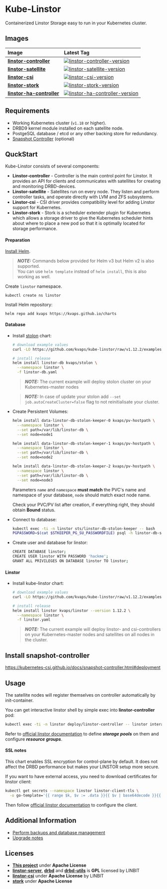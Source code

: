 # Kube-Linstor

Containerized Linstor Storage easy to run in your Kubernetes cluster.

## Images

| Image                            | Latest Tag                                                                               |
|:---------------------------------|:-----------------------------------------------------------------------------------------|
| **[linstor-controller]**         | [![linstor-controller-version]](https://hub.docker.com/r/kvaps/linstor-controller)       |
| **[linstor-satellite]**          | [![linstor-satellite-version]](https://hub.docker.com/r/kvaps/linstor-satellite)         |
| **[linstor-csi]**                | [![linstor-csi-version]](https://hub.docker.com/r/kvaps/linstor-csi)                     |
| **[linstor-stork]**              | [![linstor-stork-version]](https://hub.docker.com/r/kvaps/linstor-stork)                 |
| **[linstor-ha-controller]**      | [![linstor-ha-controller-version]](https://hub.docker.com/r/kvaps/linstor-ha-controller) |

[linstor-controller]: dockerfiles/linstor-controller/Dockerfile
[linstor-controller-version]: https://img.shields.io/docker/v/kvaps/linstor-controller.svg?sort=semver
[linstor-satellite]: dockerfiles/linstor-controller/Dockerfile
[linstor-satellite-version]: https://img.shields.io/docker/v/kvaps/linstor-satellite.svg?sort=semver
[linstor-csi]: dockerfiles/linstor-csi/Dockerfile
[linstor-csi-version]: https://img.shields.io/docker/v/kvaps/linstor-csi.svg?sort=semver
[linstor-stork]: dockerfiles/linstor-stork/Dockerfile
[linstor-stork-version]: https://img.shields.io/docker/v/kvaps/linstor-stork.svg?sort=semver
[linstor-ha-controller]: dockerfiles/linstor-ha-controller/Dockerfile
[linstor-ha-controller-version]: https://img.shields.io/docker/v/kvaps/linstor-ha-controller.svg?sort=semver

## Requirements

* Working Kubernetes cluster (`v1.18` or higher).
* DRBD9 kernel module installed on each satellite node.
* PostgeSQL database / etcd or any other backing store for redundancy.
* [Snapshot Controller](https://kubernetes-csi.github.io/docs/snapshot-controller.html#snapshot-controller) (optional)

## QuckStart

Kube-Linstor consists of several components:

* **Linstor-controller** - Controller is the main control point for Linstor. It provides an API for clients and communicates with satellites for creating and monitoring DRBD-devices.
* **Linstor-satellite** - Satellites run on every node. They listen and perform controller tasks, and operate directly with LVM and ZFS subsystems.
* **Linstor-csi** - CSI driver provides compatibility level for adding Linstor support for Kubernetes.
* **Linstor-stork** - Stork is a scheduler extender plugin for Kubernetes which allows a storage driver to give the Kubernetes scheduler hints about where to place a new pod so that it is optimally located for storage performance.

#### Preparation

[Install Helm](https://helm.sh/docs/intro/).

> **_NOTE:_**
> Commands below provided for Helm v3 but Helm v2 is also supported.  
> You can use `helm template` instead of `helm install`, this is also working as well.

Create `linstor` namespace.
```
kubectl create ns linstor
```

Install Helm repository:
```
helm repo add kvaps https://kvaps.github.io/charts
```

#### Database

* Install [stolon](https://github.com/kvaps/stolon-chart) chart:

  ```bash
  # download example values
  curl -LO https://github.com/kvaps/kube-linstor/raw/v1.12.2/examples/linstor-db.yaml

  # install release
  helm install linstor-db kvaps/stolon \
    --namespace linstor \
    -f linstor-db.yaml
  ```

  > **_NOTE:_**
  > The current example will deploy stolon cluster on your Kubernetes-master nodes

  > **_NOTE:_**
  > In case of update your stolon add `--set job.autoCreateCluster=false` flag to not reinitialisate your cluster.

* Create Persistent Volumes:
  ```bash
  helm install data-linstor-db-stolon-keeper-0 kvaps/pv-hostpath \
    --namespace linstor \
    --set path=/var/lib/linstor-db \
    --set node=node1

  helm install data-linstor-db-stolon-keeper-1 kvaps/pv-hostpath \
    --namespace linstor \
    --set path=/var/lib/linstor-db \
    --set node=node2

  helm install data-linstor-db-stolon-keeper-2 kvaps/pv-hostpath \
    --namespace linstor \
    --set path=/var/lib/linstor-db \
    --set node=node3
  ```

  Parameters `name` and `namespace` **must match** the PVC's name and namespace of your database, `node` should match exact node name.

  Check your PVC/PV list after creation, if everything right, they should obtain **Bound** status.

* Connect to database:
  ```bash
  kubectl exec -ti -n linstor sts/linstor-db-stolon-keeper -- bash
  PGPASSWORD=$(cat $STKEEPER_PG_SU_PASSWORDFILE) psql -h linstor-db-stolon-proxy -U stolon postgres
  ```

* Create user and database for linstor:
  ```bash
  CREATE DATABASE linstor;
  CREATE USER linstor WITH PASSWORD 'hackme';
  GRANT ALL PRIVILEGES ON DATABASE linstor TO linstor;
  ```

#### Linstor

* Install kube-linstor chart:

  ```bash
  # download example values
  curl -LO https://github.com/kvaps/kube-linstor/raw/v1.12.2/examples/linstor.yaml

  # install release
  helm install linstor kvaps/linstor --version 1.12.2 \
    --namespace linstor \
    -f linstor.yaml
  ```

  > **_NOTE:_**
  > The current example will deploy linstor- and csi-controllers on your Kubernetes-master nodes and satellites on all nodes in the cluster.


## Install snapshot-controller

https://kubernetes-csi.github.io/docs/snapshot-controller.html#deployment

## Usage

The satellite nodes will register themselves on controller automatically by init-container.

You can get interactive linstor shell by simple exec into **linstor-controller** pod:

```bash
kubectl exec -ti -n linstor deploy/linstor-controller -- linstor interactive
```

Refer to [official linstor documentation](https://docs.linbit.com/docs/linstor-guide/) to define ***storage pools*** on them and configure ***resource groups***.

#### SSL notes

This chart enables SSL encryption for control-plane by default. It does not affect the DRBD performance but makes your LINSTOR setup more secure.

If you want to have external access, you need to download certificates for linstor client:

```bash
kubectl get secrets --namespace linstor linstor-client-tls \
  -o go-template='{{ range $k, $v := .data }}{{ $v | base64decode }}{{ end }}'
```

Then follow [official linstor documentation](https://www.linbit.com/drbd-user-guide/users-guide-linstor/#s-rest-api-https-restricted-client) to configure the client.

## Additional Information

* [Perform backups and database management](docs/BACKUP.md)
* [Upgrade notes](docs/UPGRADE.md)

## Licenses

* **[This project](LICENSE)** under **Apache License**
* **[linstor-server]**, **[drbd]** and **[drbd-utils]** is **GPL** licensed by LINBIT
* **[linstor-csi]** under **Apache License** by LINBIT
* **[stork]** under **Apache License**

[linstor-server]: https://github.com/LINBIT/linstor-server/blob/master/COPYING
[drbd]: https://github.com/LINBIT/drbd-9.0/blob/master/COPY
[drbd-utils]: https://github.com/LINBIT/drbd-utils/blob/master/COPYING
[linstor-csi]: https://github.com/piraeusdatastore/linstor-csi/blob/master/LICENSE
[stork]: https://github.com/libopenstorage/stork/blob/master/LICENSE
